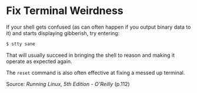 # Fix Terminal Weirdness

If your shell gets confused (as can often happen if you output binary data to it) and starts displaying gibberish, try entering:

```bash
$ stty sane
```

That will usually succeed in bringing the shell to reason and making it operate as expected again.

The `reset` command is also often effective at fixing a messed up terminal.

Source: *Running Linux, 5th Edition - O'Reilly* (p.112)

